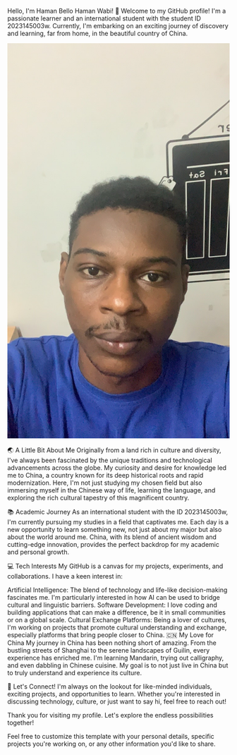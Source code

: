 Hello, I'm Haman Bello Haman Wabi! 👋
Welcome to my GitHub profile! I'm a passionate learner and an international student with the student ID 2023145003w. Currently, I'm embarking on an exciting journey of discovery and learning, far from home, in the beautiful country of China.
<div align="center">
  <img src="https://github.com/kobymaxwell123/kobymaxwell123/blob/main/%E5%BE%AE%E4%BF%A1%E5%9B%BE%E7%89%87_20240518120503.jpg">
</div>

🌏 A Little Bit About Me
Originally from a land rich in culture and diversity, I've always been fascinated by the unique traditions and technological advancements across the globe. My curiosity and desire for knowledge led me to China, a country known for its deep historical roots and rapid modernization. Here, I'm not just studying my chosen field but also immersing myself in the Chinese way of life, learning the language, and exploring the rich cultural tapestry of this magnificent country.

📚 Academic Journey
As an international student with the ID 2023145003w, I'm currently pursuing my studies in a field that captivates me. Each day is a new opportunity to learn something new, not just about my major but also about the world around me. China, with its blend of ancient wisdom and cutting-edge innovation, provides the perfect backdrop for my academic and personal growth.

💻 Tech Interests
My GitHub is a canvas for my projects, experiments, and collaborations. I have a keen interest in:

Artificial Intelligence: The blend of technology and life-like decision-making fascinates me. I'm particularly interested in how AI can be used to bridge cultural and linguistic barriers.
Software Development: I love coding and building applications that can make a difference, be it in small communities or on a global scale.
Cultural Exchange Platforms: Being a lover of cultures, I'm working on projects that promote cultural understanding and exchange, especially platforms that bring people closer to China.
🇨🇳 My Love for China
My journey in China has been nothing short of amazing. From the bustling streets of Shanghai to the serene landscapes of Guilin, every experience has enriched me. I'm learning Mandarin, trying out calligraphy, and even dabbling in Chinese cuisine. My goal is to not just live in China but to truly understand and experience its culture.

🤝 Let's Connect!
I'm always on the lookout for like-minded individuals, exciting projects, and opportunities to learn. Whether you're interested in discussing technology, culture, or just want to say hi, feel free to reach out!


Thank you for visiting my profile. Let's explore the endless possibilities together!

Feel free to customize this template with your personal details, specific projects you're working on, or any other information you'd like to share.

